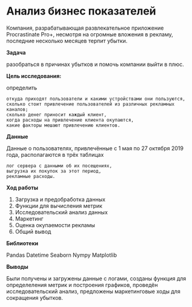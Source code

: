 # Анализ бизнес показателей

Компания, разрабатывающая развлекательное приложение Procrastinate Pro+, несмотря на огромные вложения в рекламу, последние несколько месяцев терпит убытки.

**Задача**

разобраться в причинах убытков и помочь компании выйти в плюс.

**Цель исследования:**

определить

    откуда приходят пользователи и какими устройствами они пользуются,
    сколько стоит привлечение пользователей из различных рекламных каналов;
    сколько денег приносит каждый клиент,
    когда расходы на привлечение клиента окупаются,
    какие факторы мешают привлечению клиентов.

**Данные**

Данные о пользователях, привлечённые с 1 мая по 27 октября 2019 года, располагаются в трёх таблицах

    лог сервера с данными об их посещениях,
    выгрузка их покупок за этот период,
    рекламные расходы.

**Ход работы**

1. Загрузка и предобработка данных
2. Функции для вычисления метрик
3. Исследовательский анализ данных
4. Маркетинг
5. Оценка окупаемости рекламы
6. Общий вывод

**Библиотеки**

Pandas
Datetime
Seaborn
Nympy
Matplotlib

**Выводы**

Были получены и загружены данные с логами, созданы функция для определеления метрик и построения графиков, проведён исследовательский анализ, предложены маркетинговые ходы для сокращения убытков.
